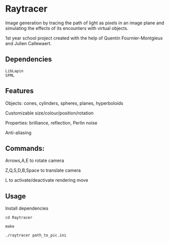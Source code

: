 # Raytracer

Image generation by tracing the path of light as pixels in an image plane and simulating the effects of its encounters with virtual objects.

1st year school project created with the help of Quentin Fournier-Montgieux and Julien Callewaert.

## Dependencies

```
LibLapin
SFML
```

## Features

Objects: cones, cylinders, spheres, planes, hyperboloids

Customizable size/colour/position/rotation

Properties: brilliance, reflection, Perlin noise

Anti-aliasing


## Commands:

Arrows,A,E to rotate camera

Z,Q,S,D,B,Space to translate camera

L to activate/deactivate rendering move

## Usage

Install dependencies

```
cd Raytracer

make

./raytracer path_to_pic.ini

```